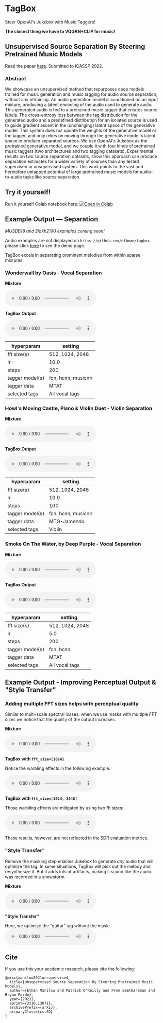 # TagBox


Steer OpenAI's Jukebox with Music Taggers!

**The closest thing we have to VQGAN+CLIP for music!**

## Unsupervised Source Separation By Steering Pretrained Music Models

Read the paper [here](https://arxiv.org/abs/2110.13071). Submitted to ICASSP 2022.

### Abstract

We showcase an unsupervised method that repurposes deep models trained for music
generation and music tagging for audio source separation, without any retraining.
An audio generation model is conditioned on an input mixture, producing a latent
encoding of the audio used to generate audio. This generated audio is fed to a
pretrained music tagger that creates source labels. The cross-entropy loss
between the tag distribution for the generated audio and a predefined distribution
for an isolated source is used to guide gradient ascent in the (unchanging)
latent space of the generative model. This system does not update the weights of
the generative model or the tagger, and only relies on moving through the
generative model's latent space to produce separated sources. We use OpenAI's
Jukebox as the pretrained generative model, and we couple it with four kinds of
pretrained music taggers (two architectures and two tagging datasets).
Experimental results on two source separation datasets, show this approach can
produce separation estimates for a wider variety of sources than any tested
supervised or unsupervised system. This work points to the vast and heretofore
untapped potential of large pretrained music models for audio-to-audio tasks
like source separation. 


## Try it yourself!


Run it yourself Colab notebook here: [![Open in Colab](https://colab.research.google.com/assets/colab-badge.svg)](https://colab.research.google.com/github/ethman/tagbox)


## Example Output — Separation

*MUSDB18 and Slakh2100 examples coming soon!*  

Audio examples are not displayed on `https://github.com/ethman/tagbox`, please
click [here](https://ethman.github.io/tagbox/) to see the demo page.


TagBox excels in separating prominent melodies from within sparse mixtures.

### Wonderwall by Oasis - Vocal Separation

**Mixture**

<audio controls> <source src="examples/wonderwall/ww_mix.wav" type="audio/wav"> </audio>

**TagBox Output**

<audio controls> <source src="examples/wonderwall/ww_vox.wav" type="audio/wav"> </audio>

| hyperparam      | setting                  |
|-----------------|--------------------------|
| fft size(s)     |  512, 1024, 2048         |
| lr              |  10.0                    |
| steps           |  200                     |
| tagger model(s) |  fcn, hcnn, musicnn      |
| tagger data     |  MTAT                    |
| selected tags   |  All vocal tags          |

### Howl's Moving Castle, Piano & Violin Duet - Violin Separation

**Mixture**

<audio controls> <source src="examples/howls_castle/howl_mix.wav" type="audio/wav"> </audio>

**TagBox Output**

<audio controls> <source src="examples/howls_castle/howl_str.wav" type="audio/wav"> </audio>

| hyperparam      | setting                  |
|-----------------|--------------------------|
| fft size(s)     |  512, 1024, 2048         |
| lr              |  10.0                    |
| steps           |  100                     |
| tagger model(s) |  fcn, hcnn, musicnn      |
| tagger data     |  MTG-Jamendo             |
| selected tags   |  Violin                  |

### Smoke On The Water, by Deep Purple - Vocal Separation

**Mixture**

<audio controls> <source src="examples/smoke_on_the_water/soow_mix.wav" type="audio/wav"> </audio>

**TagBox Output**

<audio controls> <source src="examples/smoke_on_the_water/soow_vox.wav" type="audio/wav"> </audio>

| hyperparam      | setting                  |
|-----------------|--------------------------|
| fft size(s)     |  512, 1024, 2048         |
| lr              |  5.0                     |
| steps           |  200                     |
| tagger model(s) |  fcn, hcnn               |
| tagger data     |  MTAT                    |
| selected tags   |  All vocal tags          |


## Example Output - Improving Perceptual Output & "Style Transfer"

### Adding multiple FFT sizes helps with perceptual quality

Similar to multi-scale spectral losses, when we use masks with multiple FFT sizes
we notice that the quality of the output increases.

**Mixture**

<audio controls> <source src="examples/james_may_broken/jm_mix.wav" type="audio/wav"> </audio>

**TagBox with `fft_size=[1024]`**

Notice the warbling effects in the following example:

<audio controls> <source src="examples/james_may_broken/jm_ex1.wav" type="audio/wav"> </audio>


**TagBox with `fft_size=[1024, 2048]`**

Those warbling effects are mitigated by using two fft sizes:

<audio controls> <source src="examples/james_may_broken/jm_ex2.wav" type="audio/wav"> </audio>

These results, however, are not reflected in the SDR evaluation metrics.


### "Style Transfer"

Remove the masking step enables Jukebox to generate *any* audio that will optimize the
tag. In some situations, TagBox will pick out the melody and resynthesize it. But
it adds lots of artifacts, making it sound like the audio was recorded in a snowstorm.

**Mixture**

<audio controls> <source src="examples/james_may_dont_look_back/jm_mix.wav" type="audio/wav"> </audio>


**"Style Transfer"**

Here, we optimize the "guitar" tag without the mask:
<audio controls> <source src="examples/james_may_dont_look_back/jm_ex3_st.wav" type="audio/wav"> </audio>

## Cite

If you use this your academic research, please cite the following:

    @misc{manilow2021unsupervised,
      title={Unsupervised Source Separation By Steering Pretrained Music Models}, 
      author={Ethan Manilow and Patrick O'Reilly and Prem Seetharaman and Bryan Pardo},
      year={2021},
      eprint={2110.13071},
      archivePrefix={arXiv},
      primaryClass={cs.SD}
    }
